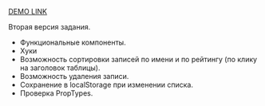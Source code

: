 [DEMO LINK](http://vadim-os.github.io/tatl-test-task-2nd-edition/)

Вторая версия задания.
- Функциональные компоненты.
- Хуки
- Возможность сортировки записей по имени и по рейтингу (по клику на заголовок таблицы).
- Возможность удаления записи.
- Сохранение в localStorage при изменении списка.
- Проверка PropTypes.
